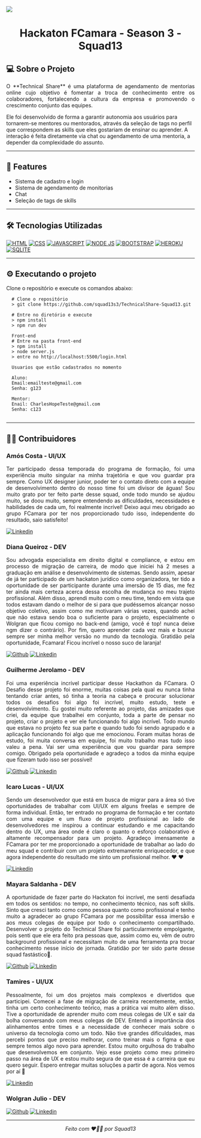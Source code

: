 <img src="https://prnt.sc/WWLqeWou1O8t"/>
<h1 align="center">Hackaton FCamara - Season 3 - Squad13</h1>

## 💻 Sobre o Projeto

<p align="justify">O **Technical Share** é uma plataforma de agendamento de mentorias online cujo objetivo é fomentar a troca de conhecimento entre os colaboradores, fortalecendo a cultura da empresa e promovendo o crescimento conjunto das equipes.

Ele foi desenvolvido de forma a garantir autonomia aos usuários para tornarem-se mentores ou mentorados, através da seleção de tags no perfil que correspondem as skills que eles gostariam de ensinar ou aprender. A interação é feita diretamente via chat ou agendamento de uma mentoria, a depender da complexidade do assunto.</p>

---

## 📌 Features

- Sistema de cadastro e login
- Sistema de agendamento de monitorias
- Chat
- Seleção de tags de skills

---

## 🛠️ Tecnologias Utilizadas

[![HTML](https://img.shields.io/badge/HTML5-E34F26?style=for-the-badge&logo=html5&logoColor=white)]()
[![CSS](https://img.shields.io/badge/CSS3-1572B6?style=for-the-badge&logo=css3&logoColor=white)]()
[![JAVASCRIPT](https://img.shields.io/badge/JavaScript-F7DF1E?style=for-the-badge&logo=javascript&logoColor=black)]()
[![NODE JS](https://img.shields.io/badge/Node.js-43853D?style=for-the-badge&logo=node.js&logoColor=white)]()
[![BOOTSTRAP](https://img.shields.io/badge/Bootstrap-563D7C?style=for-the-badge&logo=bootstrap&logoColor=white)]()
[![HEROKU](https://img.shields.io/badge/Heroku-430098?style=for-the-badge&logo=heroku&logoColor=white)]()
[![SQLITE](https://img.shields.io/badge/SQLite-07405E?style=for-the-badge&logo=sqlite&logoColor=white)]()

---

## ⚙️ Executando o projeto

Clone o repositório e execute os comandos abaixo:

```shell
  # Clone o repositório
  > git clone https://github.com/squad13s3/TechnicalShare-Squad13.git

  # Entre no diretório e execute
  > npm install
  > npm run dev
  
  Front-end
  # Entre na pasta front-end
  > npm install
  > node server.js
  > entre no http://localhost:5500/login.html

  Usuarios que estão cadastrados no momento
  
  Aluno:
  Email:emailteste@gmail.com
  Senha: g123
  
  Mentor: 
  Enail: CharlesHopeTeste@gmail.com
  Senha: c123
  
```

---

## 👩‍💻 Contribuidores

<h3>Amós Costa - UI/UX</h3>
<p align="justify">Ter participado dessa temporada do programa de formação, foi uma experiência muito singular na minha trajetória e que vou guardar pra sempre. Como UX designer junior, poder ter o contato direto com a equipe de desenvolvimento dentro do nosso time foi um divisor de águas! Sou muito grato por ter feito parte desse squad, onde todo mundo se ajudou muito, se doou muito, sempre entendendo as dificuldades, necessidades e habilidades de cada um, foi realmente incrível! Deixo aqui meu obrigado ao grupo FCamara por ter nos proporcionado tudo isso, independente do resultado, saio satisfeito!</p>

[![Linkedin](https://img.shields.io/badge/LinkedIn-0077B5?style=for-the-badge&logo=linkedin&logoColor=white)](https://www.linkedin.com/in/amoscosta/)

<h3>Diana Queiroz - DEV</h3>
<p align="justify">Sou advogada especialista em direito digital e compliance, e estou em processo de migração de carreira, de modo que iniciei há 2 meses a graduação em análise e desenvolvimento de sistemas.
Sendo assim, apesar de já ter participado de um hackaton jurídico como organizadora, ter tido a oportunidade de ser participante durante uma imersão de 15 dias, me fez ter ainda mais certeza acerca dessa escolha de mudança no meu trajeto profissional.
Além disso, aprendi muito com o meu time, tendo em vista que todos estavam dando o melhor de si para que pudéssemos alcançar nosso objetivo coletivo, assim como me motivaram várias vezes, quando achei que não estava sendo boa o suficiente para o projeto, especialmente o Wolgran que ficou comigo no back-end (amigo, você é top! nunca deixe ngm dizer o contrário).
Por fim, quero aprender cada vez mais e buscar sempre ser minha melhor versão no mundo da tecnologia. Gratidão pela oportunidade, Fcamara! Ficou incrível o nosso suco de laranja!</p>

[![Github](https://img.shields.io/badge/GitHub-100000?style=for-the-badge&logo=github&logoColor=white)](https://github.com/dianaqueeiroz) [![Linkedin](https://img.shields.io/badge/LinkedIn-0077B5?style=for-the-badge&logo=linkedin&logoColor=white)](https://www.linkedin.com/in/dianaqueeiroz)

<h3>Guilherme Jerolamo - DEV</h3>
<p align="justify">Foi uma experiência incrível participar desse Hackathon da FCamara.
O Desafio desse projeto foi enorme, muitas coisas pela qual eu nunca tinha tentando criar antes, só tinha a teoria na cabeça e procurar solucionar todos os desafios foi algo foi incrível, muito estudo, teste e desenvolvimento.
Eu gostei muito referente ao projeto, das amizades que criei, da equipe que trabalhei em conjunto, toda a parte de pensar no projeto, criar o projeto e ver ele funcionando foi algo incrível.
Todo mundo que estava no projeto fez sua parte e quando tudo foi sendo agrupado e a aplicação funcionando foi algo que me emocionou.
Foram muitas horas de estudo, foi muita conversa em equipe, foi muito trabalho mas tudo isso valeu a pena. Vai ser uma experiência que vou guardar para sempre comigo.
Obrigado pela oportunidade e agradeço a todos da minha equipe que fizeram tudo isso ser possível!</p>

[![Github](https://img.shields.io/badge/GitHub-100000?style=for-the-badge&logo=github&logoColor=white)](https://github.com/GuilhermeJerolamo) [![Linkedin](https://img.shields.io/badge/LinkedIn-0077B5?style=for-the-badge&logo=linkedin&logoColor=white)](https://www.linkedin.com/in/guilherme-jerolamo-473b32185/)

<h3>Icaro Lucas - UI/UX</h3>
<p align="justify">Sendo um desenvolvedor que está em busca de migrar para a área  só tive oportunidades de trabalhar com UI/UX em alguns freelas e sempre de forma individual. Então, ter entrado no programa de formação e ter contato com uma equipe e um fluxo de projeto profissional ao lado de desenvolvedores me inspirou a continuar estudando e me capacitando dentro do UX, uma área onde é claro o quanto o esforço colaborativo é altamente recompensador para um projeto.
Agradeço imensamente a FCamara por ter me proporcionado a oportunidade de trabalhar ao lado do meu squad e contribuir com um projeto extremamente enriquecedor, e que agora independente do resultado me sinto um profissional melhor. ❤️ ❤️</p>

[![Linkedin](https://img.shields.io/badge/LinkedIn-0077B5?style=for-the-badge&logo=linkedin&logoColor=white)](https://www.linkedin.com/in/icaro-lucas-290859228/)

<h3>Mayara Saldanha - DEV</h3>
<p align="justify">A oportunidade de fazer parte do Hackaton foi incrível, me senti desafiada em todos os sentidos: no tempo, no conhecimento técnico, nas soft skills. Sinto que cresci tanto como como pessoa quanto como profissional e tenho muito a agradecer ao grupo FCamara por me possibilitar essa imersão e aos meus colegas de equipe por todo o conhecimento compartilhado. Desenvolver o projeto do Technical Share foi particularmente empolgante, pois senti que ele era feito pra pessoas que, assim como eu, vêm de outro background profissional e necessitam muito de uma ferramenta pra trocar conhecimento nesse início de jornada. Gratidão por ter sido parte desse squad fastástico💪.</p>

[![Github](https://img.shields.io/badge/GitHub-100000?style=for-the-badge&logo=github&logoColor=white)](https://github.com/May30Sal) [![Linkedin](https://img.shields.io/badge/LinkedIn-0077B5?style=for-the-badge&logo=linkedin&logoColor=white)](https://www.linkedin.com/in/mayara-saldanha-aba719142/)


<h3>Tamires - UI/UX</h3>
<p align="justify">Pessoalmente, foi um dos projetos mais complexos e divertidos que participei. Comecei a fase de migração de carreira recentemente, então, tinha um certo conhecimento teórico, mas a prática vai muito além disso.
Tive a oportunidade de aprender muito com meus colegas de UX e sair da bolha conversando com meus colegas de DEV. Entendi a importância dos alinhamentos entre times e a necessidade de conhecer mais sobre o universo da tecnologia como um todo.
Não tive grandes dificuldades, mas percebi pontos que preciso melhorar, como treinar mais o figma e que sempre temos algo novo para aprender.
Estou muito orgulhosa do trabalho que desenvolvemos em conjunto. Vejo esse projeto como meu primeiro passo na área de UX e estou muito segura de que essa é a carreira que eu quero seguir. Espero entregar muitas soluções a partir de agora. Nos vemos por aí 🚀</p>

[![Linkedin](https://img.shields.io/badge/LinkedIn-0077B5?style=for-the-badge&logo=linkedin&logoColor=white)](https://www.linkedin.com/in/tamireshendres/)

<h3>Wolgran Julio - DEV</h3>
<p align="justify"></p>

[![Github](https://img.shields.io/badge/GitHub-100000?style=for-the-badge&logo=github&logoColor=white)](https://github.com/wjulio7) [![Linkedin](https://img.shields.io/badge/LinkedIn-0077B5?style=for-the-badge&logo=linkedin&logoColor=white)](https://www.linkedin.com/in/wolgran/)

---

 <p align="center"><em>Feito com ❤️💪🍊 por Squad13</em></p>

